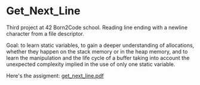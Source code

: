 # Get_Next_Line

Third project at 42 Born2Code school. Reading line ending with a newline character from a file descriptor.

Goal: to learn static variables, to gain a deeper understanding of allocations, whether they happen on the stack memory or in the heap memory, and to learn the manipulation and the life cycle of a buffer taking into account the unexpected complexity implied in the use of only one static variable.

Here's the assigment: [get_next_line.pdf](https://github.com/Julsy/Get_Next_Line/files/634787/get_next_line.en.pdf)
